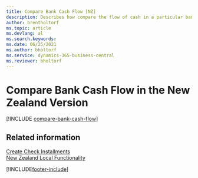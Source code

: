 ```yaml
---
title: Compare Bank Cash Flow [NZ]
description: Describes how compare the flow of cash in a particular bank for a specified period in the New Zealand version.
author: brentholtorf
ms.topic: article
ms.devlang: al
ms.search.keywords:
ms.date: 06/25/2021
ms.author: bholtorf
ms.service: dynamics-365-business-central
ms.reviewer: bholtorf
---
```

# Compare Bank Cash Flow in the New Zealand Version

[!INCLUDE [compare-bank-cash-flow](../includes/AUNZ/compare-bank-cash-flow.md)]

## Related information

[Create Check Installments](how-to-create-check-installments.md)   
[New Zealand Local Functionality](new-zealand-local-functionality.md)


[!INCLUDE[footer-include](../../includes/footer-banner.md)]
